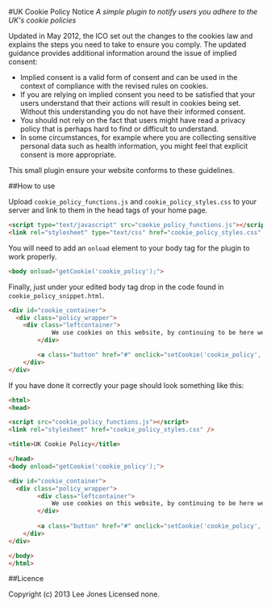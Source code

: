 #UK Cookie Policy Notice
*A simple plugin to notify users you adhere to the UK's cookie policies*

Updated in May 2012, the ICO set out the changes to the cookies law and explains the steps you need to take to ensure you comply. The updated guidance provides additional information around the issue of implied consent:

- Implied consent is a valid form of consent and can be used in the context of compliance with the revised rules on cookies.
- If you are relying on implied consent you need to be satisfied that your users understand that their actions will result in cookies being set. Without this understanding you do not have their informed consent.
- You should not rely on the fact that users might have read a privacy policy that is perhaps hard to find or difficult to understand.
- In some circumstances, for example where you are collecting sensitive personal data such as health information, you might feel that explicit consent is more appropriate.

This small plugin ensure your website conforms to these guidelines.

##How to use

Upload `cookie_policy_functions.js` and `cookie_policy_styles.css` to your server and link to them in the head tags of your home page.

```html
<script type="text/javascript" src="cookie_policy_functions.js"></script>
<link rel="stylesheet" type="text/css" href="cookie_policy_styles.css" />
```

You will need to add an `onload` element to your body tag for the plugin to work properly.

```html
<body onload="getCookie('cookie_policy');">
```

Finally, just under your edited body tag drop in the code found in `cookie_policy_snippet.html`.

```html
<div id="cookie_container">
  <div class="policy_wrapper">
  	<div class="leftcontainer">
			We use cookies on this website, by continuing to be here we will take it you agree to us using them.
		</div>

		<a class="button" href="#" onclick="setCookie('cookie_policy','true',365); return false;">I Agree</a>
	</div>
</div>
```

If you have done it correctly your page should look something like this:

```html
<html>
<head>

<script src="cookie_policy_functions.js"></script>
<link rel="stylesheet" href="cookie_policy_styles.css" />

<title>UK Cookie Policy</title>

</head>
<body onload="getCookie('cookie_policy');">

<div id="cookie_container">
  <div class="policy_wrapper">
		<div class="leftcontainer">
			We use cookies on this website, by continuing to be here we will take it you agree to us using them.
		</div>
		
		<a class="button" href="#" onclick="setCookie('cookie_policy','true',365); return false;">I Agree</a>
	</div>
</div>

</body>
</html>
```

##Licence

Copyright (c) 2013 Lee Jones
Licensed none.

